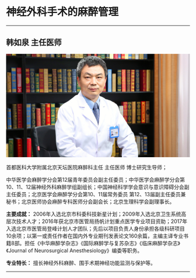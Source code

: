 # 神经外科手术的麻醉管理

---

## 韩如泉 主任医师

![1679212742515](image/c03_080/1679212742515.png)

首都医科大学附属北京天坛医院麻醉科主任 主任医师 博士研究生导师；

中华医学会麻醉学分会第12届青年委员会副主任委员；中华医学会麻醉学分会第10、11、12届神经外科麻醉学组副组长；中国神经科学学会意识与意识障碍分会副主任委员；北京医学会麻醉学分会第10、11届常务委员 第12、13届副主任委员兼秘书；北京医师协会麻醉专科医师分会副会长；北京生理科学会副理事长。


**主要成就：** 2006年入选北京市科委科技新星计划；2009年入选北京卫生系统高层次技术人才；2016年获北京市医管局扬帆计划重点医学专业项目资助；2017年入选北京市医管局登峰计划人才团队；先后以项目负责人身份承担各级科研项目10余项；以第一或责任作者在国内外专业期刊发表论文160余篇，主编主译专业书籍8部。担任《中华麻醉学杂志》《国际麻醉学与复苏杂志》《临床麻醉学杂志》《Journal of Neurosurgical Anesthesiology》编委等职务。


**专业特长：** 擅长神经外科麻醉、围手术期神经功能监测与保护等。

---

